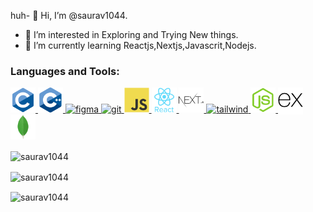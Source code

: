 huh- 👋 Hi, I’m @saurav1044.
- 👀 I’m interested in Exploring and Trying New things.
- 🌱 I’m currently learning Reactjs,Nextjs,Javascrit,Nodejs.

<!-- Languages and Tools -->
<h3 align="left">Languages and Tools:</h3>

<p align="left">
 <!--C-->
  <a href="https://www.cprogramming.com/" target="_blank" rel="noreferrer">
    <img src="https://raw.githubusercontent.com/devicons/devicon/master/icons/c/c-original.svg" alt="c" width="40" height="40"/>
  </a>
 <!--CPP-->
  <a href="https://www.w3schools.com/cpp/" target="_blank" rel="noreferrer">
    <img src="https://raw.githubusercontent.com/devicons/devicon/master/icons/cplusplus/cplusplus-original.svg" alt="cplusplus" width="40" height="40"/>
  </a>
 <!--Figma-->
  <a href="https://www.figma.com/" target="_blank" rel="noreferrer">
    <img src="https://www.vectorlogo.zone/logos/figma/figma-icon.svg" alt="figma" width="40" height="40"/>
  </a>
 <!--Git-->
  <a href="https://git-scm.com/" target="_blank" rel="noreferrer">
    <img src="https://www.vectorlogo.zone/logos/git-scm/git-scm-icon.svg" alt="git" width="40" height="40"/>
  </a>
<!--JavaScript-->
  <a href="https://developer.mozilla.org/en-US/docs/Web/JavaScript" target="_blank" rel="noreferrer">
    <img src="https://raw.githubusercontent.com/devicons/devicon/master/icons/javascript/javascript-original.svg" alt="javascript" width="40" height="40"/>
  </a>
 
 <!--React.js-->
  <a href="https://reactjs.org/" target="_blank" rel="noreferrer">
    <img src="https://raw.githubusercontent.com/devicons/devicon/master/icons/react/react-original-wordmark.svg" alt="react" width="40" height="40"/>
  </a>
 <!--Next.js-->
  <a href="https://nextjs.org/" target="_blank" rel="noreferrer">
    <img src="https://raw.githubusercontent.com/devicons/devicon/master/icons/nextjs/nextjs-original-wordmark.svg" alt="nextjs" width="40" height="40"/>
  </a>
<!--Tailwind CSS-->
  <a href="https://tailwindcss.com/" target="_blank" rel="noreferrer">
    <img src="https://www.vectorlogo.zone/logos/tailwindcss/tailwindcss-icon.svg" alt="tailwind" width="40" height="40"/>
  </a>
 
<!--Nodejs-->
<a href="https://www.nodejs.org/" target="_blank" rel="noreferrer">
<img src="https://raw.githubusercontent.com/devicons/devicon/master/icons/nodejs/nodejs-original.svg" alt="nodejs" width="40" height="40"/>
</a>
 <!--Expressjs-->
<a href="https://www.expressjs.org/" style="background-color:white;" target="_blank" rel="noreferrer">
<img src="https://raw.githubusercontent.com/devicons/devicon/master/icons/express/express-original.svg" alt="express" width="40" height="40"/>
</a>
<!-- mongodb  -->
 <a href="https://www.mongodb.com/" target="_blank" rel="noreferrer">
<img src="https://raw.githubusercontent.com/devicons/devicon/master/icons/mongodb/mongodb-original.svg" alt="mongodb" width="40" height="40"/>
</a> 
</p>

<p align="left">
<img align="center" src="https://github-readme-stats.vercel.app/api/top-langs?username=saurav1044&show_icons=true&theme=dark&locale=en&layout=compact" alt="saurav1044" />
</p>

<p align="left">
<img align="center" src="https://github-readme-stats.vercel.app/api?username=saurav1044&show_icons=true&theme=dark&locale=en" alt="saurav1044" />
</p>

<p align="left">
  <img align="center" src="https://github-readme-streak-stats.herokuapp.com/?user=saurav1044&theme=dark&locale=en" alt="saurav1044" />
</p>

<!---
<p alight="right">
<img align="right" src="https://komarev.com/ghpvc/?username=saurav1044&style=plastic&color=blue" />
</p>
--->

<!---
saurav1044/saurav1044 is a ✨ special ✨ repository because its `README.md` (this file) appears on your GitHub profile.
You can click the Preview link to take a look at your changes.
--->
